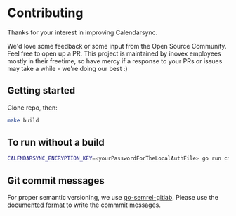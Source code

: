 # Contributing

Thanks for your interest in improving Calendarsync.

We'd love some feedback or some input from the Open Source Community. Feel free
to open up a PR. This project is maintained by inovex employees mostly in their
freetime, so have mercy if a response to your PRs or issues may take a while -
we're doing our best :)

## Getting started

Clone repo, then:

```bash
make build
```

## To run without a build

```bash
CALENDARSYNC_ENCRYPTION_KEY=<yourPasswordForTheLocalAuthFile> go run cmd/calendarsync/main.go --config <yourConfigFile>
```

## Git commit messages

For proper semantic versioning, we use
[go-semrel-gitlab](https://juhani.gitlab.io/go-semrel-gitlab). Please use the
[documented format](https://juhani.gitlab.io/go-semrel-gitlab/commit-message/) to
write the commmit messages.


